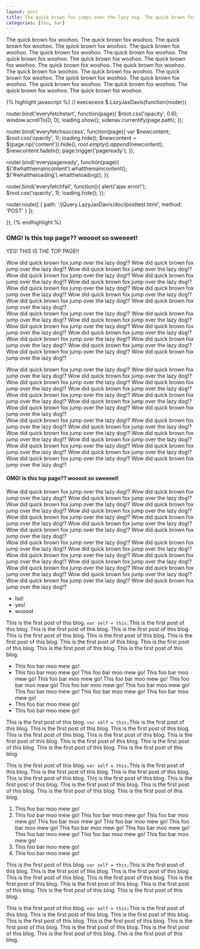 ```yaml
---
layout: post
title: The quick brown fox jumps over the lazy dog. The quick brown fox jumps over the lazy dog. 
categories: [foo, bar]
---
```


The quick brown fox woohoo. The quick brown fox woohoo. The quick brown fox woohoo. The quick brown fox woohoo. The quick brown fox woohoo. The quick brown fox woohoo. The quick brown fox woohoo. The quick brown fox woohoo. The quick brown fox woohoo. The quick brown fox woohoo. The quick brown fox woohoo. The quick brown fox woohoo. The quick brown fox woohoo. The quick brown fox woohoo. The quick brown fox woohoo. The quick brown fox woohoo. The quick brown fox woohoo. The quick brown fox woohoo. The quick brown fox woohoo. The quick brown fox woohoo. The quick brown fox woohoo. 

<!--more-->

{% highlight javascript %}
// exececece
$.LazyJaxDavis(function(router){

  router.bind('everyfetchstart', function(page){
    $root.css('opacity', 0.6);
    window.scrollTo(0, 0);
    loading.show();
    sidenav.currentify(page.path);
  });

  router.bind('everyfetchsuccess', function(page){
    var $newcontent;
    $root.css('opacity', 1);
    loading.hide();
    $newcontent = $(page.rip('content')).hide();
    $root.empty().append($newcontent);
    $newcontent.fadeIn();
    page.trigger('pageready');
  });

  router.bind('everypageready', function(page){
    $('#whatthemaincontent').whatthemaincontent();
    $('#whattheloading').whattheloading();
  });

  router.bind('everyfetchfail', function(){
    alert('ajax error!');
    $root.css('opacity', 1);
    loading.hide();
  });

  router.route([
    {
      path: '/jQuery.LazyJaxDavis/doc/posttest.html',
      method: 'POST'
    }
  ]);

});
{% endhighlight %}

### OMG! Is this top page?? woooot so sweeeet!

YES! THIS IS THE TOP PAGE!!

Wow did quick brown fox jump over the lazy dog!? Wow did quick brown fox jump over the lazy dog!? Wow did quick brown fox jump over the lazy dog!? Wow did quick brown fox jump over the lazy dog!? Wow did quick brown fox jump over the lazy dog!? Wow did quick brown fox jump over the lazy dog!? Wow did quick brown fox jump over the lazy dog!? Wow did quick brown fox jump over the lazy dog!? Wow did quick brown fox jump over the lazy dog!? Wow did quick brown fox jump over the lazy dog!? Wow did quick brown fox jump over the lazy dog!?  
Wow did quick brown fox jump over the lazy dog!? Wow did quick brown fox jump over the lazy dog!? Wow did quick brown fox jump over the lazy dog!? Wow did quick brown fox jump over the lazy dog!? Wow did quick brown fox jump over the lazy dog!? Wow did quick brown fox jump over the lazy dog!? Wow did quick brown fox jump over the lazy dog!? Wow did quick brown fox jump over the lazy dog!? Wow did quick brown fox jump over the lazy dog!? Wow did quick brown fox jump over the lazy dog!? Wow did quick brown fox jump over the lazy dog!?  

Wow did quick brown fox jump over the lazy dog!? Wow did quick brown fox jump over the lazy dog!? Wow did quick brown fox jump over the lazy dog!? Wow did quick brown fox jump over the lazy dog!? Wow did quick brown fox jump over the lazy dog!? Wow did quick brown fox jump over the lazy dog!? Wow did quick brown fox jump over the lazy dog!? Wow did quick brown fox jump over the lazy dog!? Wow did quick brown fox jump over the lazy dog!? Wow did quick brown fox jump over the lazy dog!? Wow did quick brown fox jump over the lazy dog!?  
Wow did quick brown fox jump over the lazy dog!? Wow did quick brown fox jump over the lazy dog!? Wow did quick brown fox jump over the lazy dog!? Wow did quick brown fox jump over the lazy dog!? Wow did quick brown fox jump over the lazy dog!? Wow did quick brown fox jump over the lazy dog!? Wow did quick brown fox jump over the lazy dog!? Wow did quick brown fox jump over the lazy dog!? Wow did quick brown fox jump over the lazy dog!? Wow did quick brown fox jump over the lazy dog!? Wow did quick brown fox jump over the lazy dog!?  

#### OMG! Is this top page?? woooot so sweeeet!

Wow did quick brown fox jump over the lazy dog!? Wow did quick brown fox jump over the lazy dog!? Wow did quick brown fox jump over the lazy dog!? Wow did quick brown fox jump over the lazy dog!? Wow did quick brown fox jump over the lazy dog!? Wow did quick brown fox jump over the lazy dog!? Wow did quick brown fox jump over the lazy dog!? Wow did quick brown fox jump over the lazy dog!? Wow did quick brown fox jump over the lazy dog!? Wow did quick brown fox jump over the lazy dog!? Wow did quick brown fox jump over the lazy dog!?  
Wow did quick brown fox jump over the lazy dog!? Wow did quick brown fox jump over the lazy dog!? Wow did quick brown fox jump over the lazy dog!? Wow did quick brown fox jump over the lazy dog!? Wow did quick brown fox jump over the lazy dog!? Wow did quick brown fox jump over the lazy dog!? Wow did quick brown fox jump over the lazy dog!? Wow did quick brown fox jump over the lazy dog!? Wow did quick brown fox jump over the lazy dog!? Wow did quick brown fox jump over the lazy dog!? Wow did quick brown fox jump over the lazy dog!?  

* list!
* yes!
* woooot


<p>This is the first post of this blog. <code>var self = this;</code>This is the first post of this blog. This is the first post of this blog. This is the first post of this blog. This is the first post of this blog. This is the first post of this blog. This is the first post of this blog. This is the first post of this blog. This is the first post of this blog. This is the first post of this blog. This is the first post of this blog.</p>
<ul>
	<li>This foo bar moo mew go!</li>
	<li>This foo bar moo mew go! This foo bar moo mew go! This foo bar moo mew go! This foo bar moo mew go! This foo bar moo mew go! This foo bar moo mew go! This foo bar moo mew go! This foo bar moo mew go! This foo bar moo mew go! This foo bar moo mew go! This foo bar moo mew go! </li>
	<li>This foo bar moo mew go!</li>
	<li>This foo bar moo mew go!</li>
</ul>
<p>This is the first post of this blog. <code>var self = this;</code>This is the first post of this blog. This is the first post of this blog. This is the first post of this blog. This is the first post of this blog. This is the first post of this blog. This is the first post of this blog. This is the first post of this blog. This is the first post of this blog. This is the first post of this blog. This is the first post of this blog.</p>
<p>This is the first post of this blog. <code>var self = this;</code>This is the first post of this blog. This is the first post of this blog. This is the first post of this blog. This is the first post of this blog. This is the first post of this blog. This is the first post of this blog. This is the first post of this blog. This is the first post of this blog. This is the first post of this blog. This is the first post of this blog.</p>
<ol>
	<li>This foo bar moo mew go!</li>
	<li>This foo bar moo mew go! This foo bar moo mew go! This foo bar moo mew go! This foo bar moo mew go! This foo bar moo mew go! This foo bar moo mew go! This foo bar moo mew go! This foo bar moo mew go! This foo bar moo mew go! This foo bar moo mew go! This foo bar moo mew go! </li>
	<li>This foo bar moo mew go!</li>
	<li>This foo bar moo mew go!</li>
</ol>
<p>This is the first post of this blog. <code>var self = this;</code>This is the first post of this blog. This is the first post of this blog. This is the first post of this blog. This is the first post of this blog. This is the first post of this blog. This is the first post of this blog. This is the first post of this blog. This is the first post of this blog. This is the first post of this blog. This is the first post of this blog.</p>
<p>This is the first post of this blog. <code>var self = this;</code>This is the first post of this blog. This is the first post of this blog. This is the first post of this blog. This is the first post of this blog. This is the first post of this blog. This is the first post of this blog. This is the first post of this blog. This is the first post of this blog. This is the first post of this blog. This is the first post of this blog.</p>
